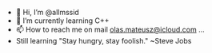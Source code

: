 - 👋 Hi, I’m @allmssid
- 🌱 I’m currently learning C++
- 📫 How to reach me on mail olas.mateusz@icloud.com
...
- Still learning
  "Stay hungry, stay foolish." ~Steve Jobs 


